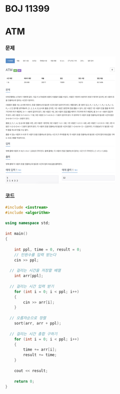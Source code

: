 # BOJ 11399

# ATM

### 문제

<img src="readme.assets/image-20200914221356044.png" alt="image-20200914221356044" width ="70%"/>

<br/> 

### 코드

```c++
#include <iostream>
#include <algorithm>

using namespace std;

int main()
{

    int ppl, time = 0, result = 0;
	// 인원수를 입력 받는다
    cin >> ppl;

  // 걸리는 시간을 저장할 배열
    int arr[ppl];

  // 걸리는 시간 입력 받기
    for (int i = 0; i < ppl; i++)
    {
        cin >> arr[i];
    }

  // 오름차순으로 정렬
    sort(arr, arr + ppl);

  // 걸리는 시간 총합 구하기
    for (int i = 0; i < ppl; i++)
    {
        time += arr[i];
        result += time;
    }

    cout << result;

    return 0;
}
```


